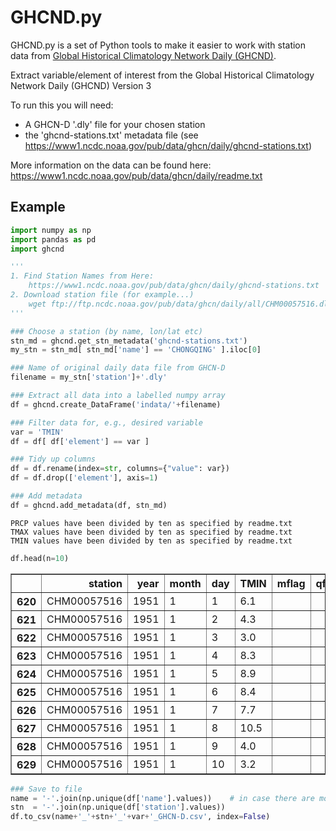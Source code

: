 
# GHCND.py

GHCND.py is a set of Python tools to make it easier to work with station data from [Global Historical Climatology Network Daily (GHCND)](https://www.ncdc.noaa.gov/ghcn-daily-description).

Extract variable/element of interest from the
Global Historical Climatology Network Daily (GHCND) Version 3

To run this you will need:
* A GHCN-D '.dly' file for your chosen station
* the 'ghcnd-stations.txt' metadata file (see https://www1.ncdc.noaa.gov/pub/data/ghcn/daily/ghcnd-stations.txt)

More information on the data can be found here:
https://www1.ncdc.noaa.gov/pub/data/ghcn/daily/readme.txt


## Example


```python
import numpy as np
import pandas as pd
import ghcnd
```


```python
'''
1. Find Station Names from Here:
    https://www1.ncdc.noaa.gov/pub/data/ghcn/daily/ghcnd-stations.txt
2. Download station file (for example...)
    wget ftp://ftp.ncdc.noaa.gov/pub/data/ghcn/daily/all/CHM00057516.dly .
'''

### Choose a station (by name, lon/lat etc)
stn_md = ghcnd.get_stn_metadata('ghcnd-stations.txt')
my_stn = stn_md[ stn_md['name'] == 'CHONGQING' ].iloc[0]

### Name of original daily data file from GHCN-D
filename = my_stn['station']+'.dly' 

### Extract all data into a labelled numpy array
df = ghcnd.create_DataFrame('indata/'+filename)

### Filter data for, e.g., desired variable
var = 'TMIN'
df = df[ df['element'] == var ]

### Tidy up columns
df = df.rename(index=str, columns={"value": var})
df = df.drop(['element'], axis=1)

### Add metadata
df = ghcnd.add_metadata(df, stn_md)
```

    PRCP values have been divided by ten as specified by readme.txt
    TMAX values have been divided by ten as specified by readme.txt
    TMIN values have been divided by ten as specified by readme.txt



```python
df.head(n=10)
```




<div>
<table border="1" class="dataframe">
  <thead>
    <tr style="text-align: right;">
      <th></th>
      <th>station</th>
      <th>year</th>
      <th>month</th>
      <th>day</th>
      <th>TMIN</th>
      <th>mflag</th>
      <th>qflag</th>
      <th>sflag</th>
      <th>lat</th>
      <th>lon</th>
      <th>elev</th>
      <th>name</th>
    </tr>
  </thead>
  <tbody>
    <tr>
      <th>620</th>
      <td>CHM00057516</td>
      <td>1951</td>
      <td>1</td>
      <td>1</td>
      <td>6.1</td>
      <td></td>
      <td></td>
      <td>s</td>
      <td>29.583</td>
      <td>106.467</td>
      <td>416.0</td>
      <td>CHONGQING</td>
    </tr>
    <tr>
      <th>621</th>
      <td>CHM00057516</td>
      <td>1951</td>
      <td>1</td>
      <td>2</td>
      <td>4.3</td>
      <td></td>
      <td></td>
      <td>s</td>
      <td>29.583</td>
      <td>106.467</td>
      <td>416.0</td>
      <td>CHONGQING</td>
    </tr>
    <tr>
      <th>622</th>
      <td>CHM00057516</td>
      <td>1951</td>
      <td>1</td>
      <td>3</td>
      <td>3.0</td>
      <td></td>
      <td></td>
      <td>s</td>
      <td>29.583</td>
      <td>106.467</td>
      <td>416.0</td>
      <td>CHONGQING</td>
    </tr>
    <tr>
      <th>623</th>
      <td>CHM00057516</td>
      <td>1951</td>
      <td>1</td>
      <td>4</td>
      <td>8.3</td>
      <td></td>
      <td></td>
      <td>s</td>
      <td>29.583</td>
      <td>106.467</td>
      <td>416.0</td>
      <td>CHONGQING</td>
    </tr>
    <tr>
      <th>624</th>
      <td>CHM00057516</td>
      <td>1951</td>
      <td>1</td>
      <td>5</td>
      <td>8.9</td>
      <td></td>
      <td></td>
      <td>s</td>
      <td>29.583</td>
      <td>106.467</td>
      <td>416.0</td>
      <td>CHONGQING</td>
    </tr>
    <tr>
      <th>625</th>
      <td>CHM00057516</td>
      <td>1951</td>
      <td>1</td>
      <td>6</td>
      <td>8.4</td>
      <td></td>
      <td></td>
      <td>s</td>
      <td>29.583</td>
      <td>106.467</td>
      <td>416.0</td>
      <td>CHONGQING</td>
    </tr>
    <tr>
      <th>626</th>
      <td>CHM00057516</td>
      <td>1951</td>
      <td>1</td>
      <td>7</td>
      <td>7.7</td>
      <td></td>
      <td></td>
      <td>s</td>
      <td>29.583</td>
      <td>106.467</td>
      <td>416.0</td>
      <td>CHONGQING</td>
    </tr>
    <tr>
      <th>627</th>
      <td>CHM00057516</td>
      <td>1951</td>
      <td>1</td>
      <td>8</td>
      <td>10.5</td>
      <td></td>
      <td></td>
      <td>s</td>
      <td>29.583</td>
      <td>106.467</td>
      <td>416.0</td>
      <td>CHONGQING</td>
    </tr>
    <tr>
      <th>628</th>
      <td>CHM00057516</td>
      <td>1951</td>
      <td>1</td>
      <td>9</td>
      <td>4.0</td>
      <td></td>
      <td></td>
      <td>s</td>
      <td>29.583</td>
      <td>106.467</td>
      <td>416.0</td>
      <td>CHONGQING</td>
    </tr>
    <tr>
      <th>629</th>
      <td>CHM00057516</td>
      <td>1951</td>
      <td>1</td>
      <td>10</td>
      <td>3.2</td>
      <td></td>
      <td></td>
      <td>s</td>
      <td>29.583</td>
      <td>106.467</td>
      <td>416.0</td>
      <td>CHONGQING</td>
    </tr>
  </tbody>
</table>
</div>




```python
### Save to file
name = '-'.join(np.unique(df['name'].values))    # in case there are more than one
stn  = '-'.join(np.unique(df['station'].values))
df.to_csv(name+'_'+stn+'_'+var+'_GHCN-D.csv', index=False)
```
